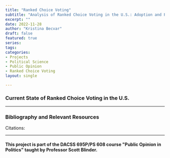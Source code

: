 ```yaml
---
title: "Ranked Choice Voting"
subtitle: "Analysis of Ranked Choice Voting in the U.S.: Adoption and Political Public Opinion"
excerpt: ""
date: 2022-11-28
author: "Kristina Becvar"
draft: false
featured: true
series:
tags:
categories:
- Projects
- Political Science
- Public Opinion
- Ranked Choice Voting
layout: single

---
```


### Current State of Ranked Choice Voting in the U.S.

<div class="flourish-embed flourish-map" data-src="visualisation/11963361"><script src="https://public.flourish.studio/resources/embed.js"></script></div>


---

### Bibliography and Relevant Resources

Citations:




---

#### This project is part of the DACSS 695P/PS 608 course "Public Opinion in Politics" taught by Professor Scott Blinder.

